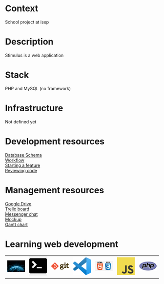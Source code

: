 # Context
School project at isep

# Description
Stimulus is a web application

# Stack
PHP and MySQL (no framework)

# Infrastructure
Not defined yet

# Development resources
[Database Schema](https://dbdiagram.io/d/5e58d239a902a329289b2fa3) </br>
[Workflow](resources/workflow.md) </br>
[Starting a feature](resources/starting.md) </br>
[Reviewing code](resources/code_review.md) </br>

# Management resources
[Google Drive](https://drive.google.com/drive/folders/1vKgoJU05Gv6LDmmslBot691MsYvLqsBY) </br>
[Trello board](https://trello.com/b/kj8HGbnW/stimulus-software) </br>
[Messenger chat](https://www.messenger.com/t/3143575195683985) </br>
[Mockup](https://www.figma.com/file/Spz4vDhhbr8k4wJEuFU9Sd/Site-web-Stimulus?node-id=0%3A1) </br>
[Gantt chart](https://docs.google.com/spreadsheets/d/1Qs_PK5VV5VluAOtwNydAXiskH7jeqeLxj8T10DjfOck/edit#gid=0) </br>

# Learning web development
<table>
  <tr>
     <td>
      <a href="resources/web.md">
        <img src="resources/images/web.jpg" alt="web" width="150" />
      </a>
    </td>
     <td>
      <a href="resources/terminal.md">
        <img src="resources/images/terminal.jpg" alt="terminal" width="150" />
      </a>
    </td>
    <td>
      <a href="resources/gitandgithub.md">
        <img src="resources/images/gitandgithub.png" alt="git and github" width="150" />
      </a>
    </td>
     <td>
      <a href="resources/texteditor.md">
        <img src="resources/images/texteditor.png" alt="text editor" width="150"/>
      </a>
    </td>
     <td>
      <a href="resources/htmlandcss.md">
        <img src="resources/images/htmlandcss.png" alt="html and css" width="150" />
      </a>
    </td>
     <td>
      <a href="resources/javascript.md">
        <img src="resources/images/javascript.png" alt="js" width="150" />
      </a>
    </td>
     <td>
      <a href="resources/php.md">
        <img src="resources/images/php.png" alt="php" width="150" />
      </a>
    </td>
  </tr>
</table>

